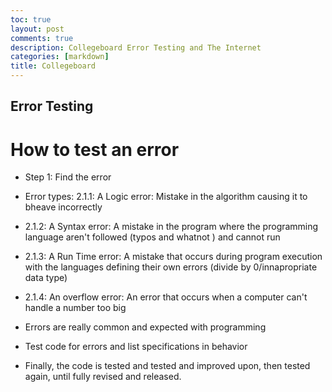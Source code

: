 ```yaml
---
toc: true
layout: post
comments: true
description: Collegeboard Error Testing and The Internet
categories: [markdown]
title: Collegeboard
---  
```



## Error Testing 

# How to test an error 

- Step 1: Find the error 

- Error types: 2.1.1: A Logic error: Mistake in the algorithm causing it to bheave incorrectly 

- 2.1.2: A Syntax error: A mistake in the program where the programming language aren't followed (typos and whatnot ) and cannot run

- 2.1.3: A Run Time error: A mistake that occurs during program execution with the languages defining their own errors (divide by 0/innapropriate data type)

- 2.1.4: An overflow error: An error that occurs when a computer can't handle a number too big 

- Errors are really common and expected with programming 

- Test code for errors and list specifications in behavior

- Finally, the code is tested and tested and improved upon, then tested again, until fully revised and released.